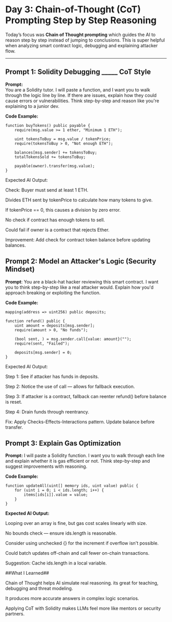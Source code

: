 #  Day 3: Chain-of-Thought (CoT) Prompting Step by Step Reasoning

Today’s focus was **Chain of Thought prompting** which guides the AI to reason step by step instead of jumping to conclusions. This is super helpful when analyzing smart contract logic, debugging and explaining attacker flow.

---

##  Prompt 1: Solidity Debugging _____ CoT Style

**Prompt:**  
You are a Solidity tutor. I will paste a function, and I want you to walk through the logic line by line. If there are issues, explain how they could cause errors or vulnerabilities. Think step-by-step and reason like you're explaining to a junior dev.



**Code Example:**
```solidity
function buyTokens() public payable {
    require(msg.value >= 1 ether, "Minimum 1 ETH");

    uint tokensToBuy = msg.value / tokenPrice;
    require(tokensToBuy > 0, "Not enough ETH");

    balances[msg.sender] += tokensToBuy;
    totalTokensSold += tokensToBuy;

    payable(owner).transfer(msg.value);
}

```
Expected AI Output:

Check: Buyer must send at least 1 ETH.

Divides ETH sent by tokenPrice to calculate how many tokens to give.

If tokenPrice == 0, this causes a division by zero error.

No check if contract has enough tokens to sell.

Could fail if owner is a contract that rejects Ether.

Improvement: Add check for contract token balance before updating balances.



## Prompt 2: Model an Attacker's Logic (Security Mindset)

**Prompt**:
You are a black-hat hacker reviewing this smart contract. I want you to think step-by-step like a real attacker would. Explain how you'd approach breaking or exploiting the function.

**Code Example:**
```solidity
mapping(address => uint256) public deposits;

function refund() public {
    uint amount = deposits[msg.sender];
    require(amount > 0, "No funds");

    (bool sent, ) = msg.sender.call{value: amount}("");
    require(sent, "Failed");

    deposits[msg.sender] = 0;
}

```
Expected AI Output:

Step 1: See if attacker has funds in deposits.

Step 2: Notice the use of call — allows for fallback execution.

Step 3: If attacker is a contract, fallback can reenter refund() before balance is reset.

Step 4: Drain funds through reentrancy.

Fix: Apply Checks-Effects-Interactions pattern. Update balance before transfer.


## Prompt 3: Explain Gas Optimization 
**Prompt:** 
I will paste a Solidity function. I want you to walk through each line and explain whether it is gas efficient or not. Think step-by-step and suggest improvements with reasoning.

**Code Example:**
```solidity
function updateAll(uint[] memory ids, uint value) public {
    for (uint i = 0; i < ids.length; i++) {
        items[ids[i]].value = value;
    }
}

```
**Expected AI Output:**

Looping over an array is fine, but gas cost scales linearly with size.

No bounds check — ensure ids.length is reasonable.

Consider using unchecked {} for the increment if overflow isn't possible.

Could batch updates off-chain and call fewer on-chain transactions.

Suggestion: Cache ids.length in a local variable.


##What I Learned##

Chain of Thought helps AI simulate real reasoning. its great for teaching, debugging and threat modeling.

It produces more accurate answers in complex logic scenarios.

Applying CoT with Solidity makes LLMs feel more like mentors or security partners.


